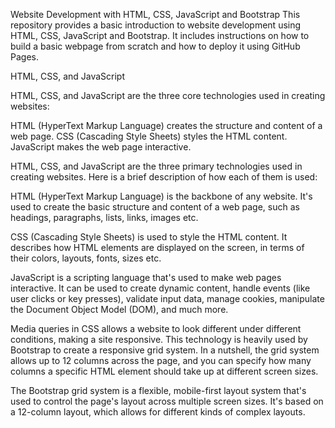 Website Development with HTML, CSS, JavaScript and Bootstrap
This repository provides a basic introduction to website development using HTML, CSS, JavaScript and Bootstrap. It includes instructions on how to build a basic webpage from scratch and how to deploy it using GitHub Pages.

HTML, CSS, and JavaScript

HTML, CSS, and JavaScript are the three core technologies used in creating websites:

HTML (HyperText Markup Language) 
creates the structure and content of a web page.
CSS (Cascading Style Sheets) styles the HTML content.
JavaScript makes the web page interactive.

HTML, CSS, and JavaScript are the three primary technologies used in creating websites. Here is a brief description of how each of them is used:

HTML (HyperText Markup Language) is the backbone of any website. It's used to create the basic structure and content of a web page, such as headings, paragraphs, lists, links, images etc.

CSS (Cascading Style Sheets) is used to style the HTML content. It describes how HTML elements are displayed on the screen, in terms of their colors, layouts, fonts, sizes etc.

JavaScript is a scripting language that's used to make web pages interactive. It can be used to create dynamic content, handle events (like user clicks or key presses), validate input data, manage cookies, manipulate the Document Object Model (DOM), and much more.

Media queries in CSS allows a website to look different under different conditions, making a site responsive. This technology is heavily used by Bootstrap to create a responsive grid system. In a nutshell, the grid system allows up to 12 columns across the page, and you can specify how many columns a specific HTML element should take up at different screen sizes.

The Bootstrap grid system is a flexible, mobile-first layout system that's used to control the page's layout across multiple screen sizes. It's based on a 12-column layout, which allows for different kinds of complex layouts. 
